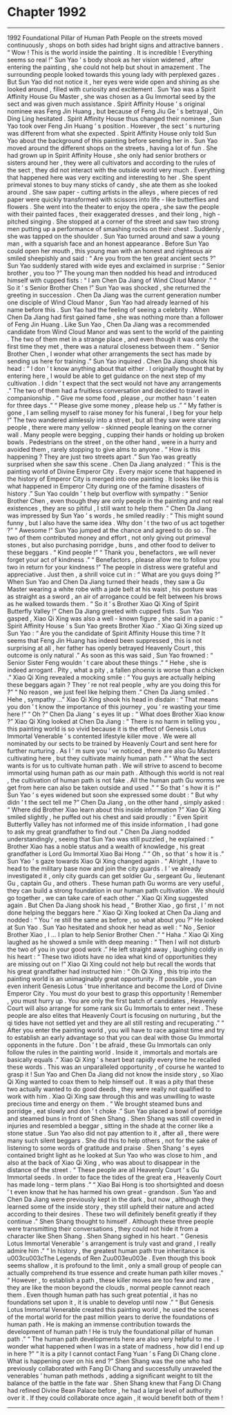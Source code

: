 
# Chapter 1992


---

1992 Foundational Pillar of Human Path People on the streets moved continuously , shops on both sides had bright signs and attractive banners .
“ Wow ! This is the world inside the painting . It is incredible ! Everything seems so real !” Sun Yao ’ s body shook as her vision widened , after entering the painting , she could not help but shout in amazement .
The surrounding people looked towards this young lady with perplexed gazes .
But Sun Yao did not notice it , her eyes were wide open and shining as she looked around , filled with curiosity and excitement .
Sun Yao was a Spirit Affinity House Gu Master , she was chosen as a Gu Immortal seed by the sect and was given much assistance .
Spirit Affinity House ’ s original nominee was Feng Jin Huang , but because of Feng Jiu Ge ’ s betrayal , Qin Ding Ling hesitated .
Spirit Affinity House thus changed their nominee , Sun Yao took over Feng Jin Huang ’ s position .
However , the sect ’ s nurturing was different from what she expected . Spirit Affinity House only told Sun Yao about the background of this painting before sending her in .
Sun Yao moved around the different shops on the streets , having a lot of fun .
She had grown up in Spirit Affinity House , she only had senior brothers or sisters around her , they were all cultivators and according to the rules of the sect , they did not interact with the outside world very much .
Everything that happened here was very exciting and interesting to her .
She spent primeval stones to buy many sticks of candy , she ate them as she looked around .
She saw paper - cutting artists in the alleys , where pieces of red paper were quickly transformed with scissors into life - like butterflies and flowers .
She went into the theater to enjoy the opera , she saw the people with their painted faces , their exaggerated dresses , and their long , high - pitched singing .
She stopped at a corner of the street and saw two strong men putting up a performance of smashing rocks on their chest .
Suddenly , she was tapped on the shoulder .
Sun Yao turned around and saw a young man , with a squarish face and an honest appearance .
Before Sun Yao could open her mouth , this young man with an honest and righteous air smiled sheepishly and said : “ Are you from the ten great ancient sects ?”
Sun Yao suddenly stared with wide eyes and exclaimed in surprise : “ Senior brother , you too ?”
The young man then nodded his head and introduced himself with cupped fists : “ I am Chen Da Jiang of Wind Cloud Manor .”
“ So it ’ s Senior Brother Chen !” Sun Yao was shocked , she returned the greeting in succession . Chen Da Jiang was the current generation number one disciple of Wind Cloud Manor , Sun Yao had already learned of his name before this .
Sun Yao had the feeling of seeing a celebrity . When Chen Da Jiang had first gained fame , she was nothing more than a follower of Feng Jin Huang .
Like Sun Yao , Chen Da Jiang was a recommended candidate from Wind Cloud Manor and was sent to the world of the painting .
The two of them met in a strange place , and even though it was only the first time they met , there was a natural closeness between them .
“ Senior Brother Chen , I wonder what other arrangements the sect has made by sending us here for training .” Sun Yao inquired .
Chen Da Jiang shook his head : “ I don ’ t know anything about that either . I originally thought that by entering here , I would be able to get guidance on the next step of my cultivation . I didn ’ t expect that the sect would not have any arrangements .”
The two of them had a fruitless conversation and decided to travel in companionship .
“ Give me some food , please , our mother hasn ’ t eaten for three days .”
“ Please give some money , please help us .”
“ My father is gone , I am selling myself to raise money for his funeral , I beg for your help !”
The two wandered aimlessly into a street , but all they saw were starving people , there were many yellow - skinned people leaning on the corner wall . Many people were begging , cupping their hands or holding up broken bowls .
Pedestrians on the street , on the other hand , were in a hurry and avoided them , rarely stopping to give alms to anyone .
“ How is this happening ? They are just two streets apart .” Sun Yao was greatly surprised when she saw this scene .
Chen Da Jiang analyzed : “ This is the painting world of Divine Emperor City . Every major scene that happened in the history of Emperor City is merged into one painting . It looks like this is what happened in Emperor City during one of the famine disasters of history .”
Sun Yao couldn ’ t help but overflow with sympathy : “ Senior Brother Chen , even though they are only people in the painting and not real existences , they are so pitiful , I still want to help them .”
Chen Da Jiang was impressed by Sun Yao ’ s words , he smiled readily : “ This might sound funny , but I also have the same idea . Why don ’ t the two of us act together ?”
“ Awesome !” Sun Yao jumped at the chance and agreed to do so .
The two of them contributed money and effort , not only giving out primeval stones , but also purchasing porridge , buns , and other food to deliver to these beggars .
“ Kind people !”
“ Thank you , benefactors , we will never forget your act of kindness .”
“ Benefactors , please allow me to follow you two in return for your kindness !”
The people in distress were grateful and appreciative .
Just then , a shrill voice cut in : “ What are you guys doing ?”
When Sun Yao and Chen Da Jiang turned their heads , they saw a Gu Master wearing a white robe with a jade belt at his waist , his posture was as straight as a sword , an air of arrogance could be felt between his brows as he walked towards them .
“ So it ’ s Brother Xiao Qi Xing of Spirit Butterfly Valley !” Chen Da Jiang greeted with cupped fists .
Sun Yao gasped , Xiao Qi Xing was also a well - known figure , she said in a panic : “ Spirit Affinity House ’ s Sun Yao greets Brother Xiao .”
Xiao Qi Xing sized up Sun Yao : “ Are you the candidate of Spirit Affinity House this time ? It seems that Feng Jin Huang has indeed been suppressed , this is not surprising at all , her father has openly betrayed Heavenly Court , this outcome is only natural .”
As soon as this was said , Sun Yao frowned : “ Senior Sister Feng wouldn ’ t care about these things .”
“ Hehe , she is indeed arrogant . Pity , what a pity , a fallen phoenix is worse than a chicken .” Xiao Qi Xing revealed a mocking smile : “ You guys are actually helping these beggars again ? They ’ re not real people , why are you doing this for ?”
“ No reason , we just feel like helping them .” Chen Da Jiang smiled .
“ Hehe , sympathy …” Xiao Qi Xing shook his head in disdain : “ That means you don ’ t know the importance of this journey , you ’ re wasting your time here !”
“ Oh ?” Chen Da Jiang ’ s eyes lit up : “ What does Brother Xiao know ?”
Xiao Qi Xing looked at Chen Da Jiang : “ There is no harm in telling you , this painting world is so vivid because it is the effect of Genesis Lotus Immortal Venerable ’ s contented lifestyle killer move . We were all nominated by our sects to be trained by Heavenly Court and sent here for further nurturing . As I ’ m sure you ’ ve noticed , there are also Gu Masters cultivating here , but they cultivate mainly human path .”
“ What the sect wants is for us to cultivate human path . We will strive to ascend to become immortal using human path as our main path . Although this world is not real , the cultivation of human path is not fake . All the human path Gu worms we get from here can also be taken outside and used .”
“ So that ’ s how it is !” Sun Yao ’ s eyes widened but soon she expressed some doubt : “ But why didn ’ t the sect tell me ?”
Chen Da Jiang , on the other hand , simply asked : “ Where did Brother Xiao learn about this inside information ?”
Xiao Qi Xing smiled slightly , he puffed out his chest and said proudly : “ Even Spirit Butterfly Valley has not informed me of this inside information , I had gone to ask my great grandfather to find out .”
Chen Da Jiang nodded understandingly , seeing that Sun Yao was still puzzled , he explained : “ Brother Xiao has a noble status and a wealth of knowledge , his great grandfather is Lord Gu Immortal Xiao Bai Hong .”
“ Oh , so that ’ s how it is .” Sun Yao ’ s gaze towards Xiao Qi Xing changed again .
“ Alright , I have to head to the military base now and join the city guards . I ’ ve already investigated it , only city guards can get soldier Gu , sergeant Gu , lieutenant Gu , captain Gu , and others . These human path Gu worms are very useful , they can build a strong foundation in our human path cultivation . We should go together , we can take care of each other .” Xiao Qi Xing suggested again .
But Chen Da Jiang shook his head , “ Brother Xiao , go first , I ’ m not done helping the beggars here .”
Xiao Qi Xing looked at Chen Da Jiang and nodded : “ You ’ re still the same as before , so what about you ?”
He looked at Sun Yao .
Sun Yao hesitated and shook her head as well : “ No , Senior Brother Xiao , I … I plan to help Senior Brother Chen .”
“ Haha .” Xiao Qi Xing laughed as he showed a smile with deep meaning : “ Then I will not disturb the two of you in your good work .”
He left straight away , laughing coldly in his heart : “ These two idiots have no idea what kind of opportunities they are missing out on !”
Xiao Qi Xing could not help but recall the words that his great grandfather had instructed him : “ Oh Qi Xing , this trip into the painting world is an unimaginably great opportunity . If possible , you can even inherit Genesis Lotus ’ true inheritance and become the Lord of Divine Emperor City . You must do your best to grasp this opportunity ! Remember , you must hurry up . You are only the first batch of candidates , Heavenly Court will also arrange for some rank six Gu Immortals to enter next . These people are also elites that Heavenly Court is focusing on nurturing , but the qi tides have not settled yet and they are all still resting and recuperating .”
“ After you enter the painting world , you will have to race against time and try to establish an early advantage so that you can deal with those Gu Immortal opponents in the future . Don ’ t be afraid , these Gu Immortals can only follow the rules in the painting world . Inside it , immortals and mortals are basically equals .”
Xiao Qi Xing ’ s heart beat rapidly every time he recalled these words .
This was an unparalleled opportunity , of course he wanted to grasp it !
Sun Yao and Chen Da Jiang did not know the inside story , so Xiao Qi Xing wanted to coax them to help himself out . It was a pity that these two actually wanted to do good deeds , they were really not qualified to work with him . Xiao Qi Xing saw through this and was unwilling to waste precious time and energy on them .
“ We brought steamed buns and porridge , eat slowly and don ’ t choke .” Sun Yao placed a bowl of porridge and steamed buns in front of Shen Shang .
Shen Shang was still covered in injuries and resembled a beggar , sitting in the shade at the corner like a stone statue .
Sun Yao also did not pay attention to it , after all , there were many such silent beggars . She did this to help others , not for the sake of listening to some words of gratitude and praise .
Shen Shang ’ s eyes contained bright light as he looked at Sun Yao who was close to him , and also at the back of Xiao Qi Xing , who was about to disappear in the distance of the street .
“ These people are all Heavenly Court ’ s Gu Immortal seeds . In order to face the tides of the great era , Heavenly Court has made long - term plans .”
“ Xiao Bai Hong is too shortsighted and doesn ’ t even know that he has harmed his own great - grandson . Sun Yao and Chen Da Jiang were previously kept in the dark , but now , although they learned some of the inside story , they still upheld their nature and acted according to their desires . These two will definitely benefit greatly if they continue .”
Shen Shang thought to himself . Although these three people were transmitting their conversations , they could not hide it from a character like Shen Shang .
Shen Shang sighed in his heart .
“ Genesis Lotus Immortal Venerable ’ s arrangement is truly vast and grand , I really admire him .”
“ In history , the greatest human path true inheritance is u003cu003cThe Legends of Ren Zuu003eu003e . Even though this book seems shallow , it is profound to the limit , only a small group of people can actually comprehend its true essence and create human path killer moves .”
“ However , to establish a path , these killer moves are too few and rare , they are like the moon beyond the clouds , normal people cannot reach them . Even though human path has such great potential , it has no foundations set upon it , it is unable to develop until now .”
“ But Genesis Lotus Immortal Venerable created this painting world , he used the scenes of the mortal world for the past million years to derive the foundations of human path . He is making an immense contribution towards the development of human path ! He is truly the foundational pillar of human path .”
“ The human path developments here are also very helpful to me . I wonder what happened when I was in a state of madness , how did I end up in here ?”
“ It is a pity I cannot contact Fang Yuan ’ s Fang Di Chang clone . What is happening over on his end ?”
Shen Shang was the one who had previously collaborated with Fang Di Chang and successfully unraveled the venerables ’ human path methods , adding a significant weight to tilt the balance of the battle in the fate war .
Shen Shang knew that Fang Di Chang had refined Divine Bean Palace before , he had a large level of authority over it . If they could collaborate once again , it would benefit both of them !

---

